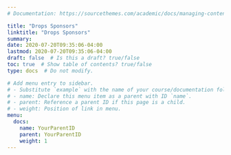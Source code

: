 ```yaml
---
# Documentation: https://sourcethemes.com/academic/docs/managing-content/

title: "Drops Sponsors"
linktitle: "Drops Sponsors"
summary:
date: 2020-07-20T09:35:06-04:00
lastmod: 2020-07-20T09:35:06-04:00
draft: false  # Is this a draft? true/false
toc: true  # Show table of contents? true/false
type: docs  # Do not modify.

# Add menu entry to sidebar.
# - Substitute `example` with the name of your course/documentation folder.
# - name: Declare this menu item as a parent with ID `name`.
# - parent: Reference a parent ID if this page is a child.
# - weight: Position of link in menu.
menu:
  docs:
    name: YourParentID
    parent: YourParentID
    weight: 1
---
```

